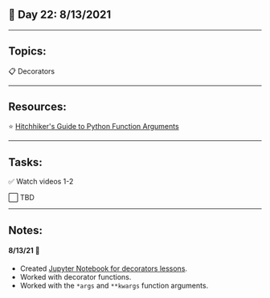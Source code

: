 ## :calendar: Day 22: 8/13/2021

---

## Topics:

:clipboard: Decorators

---

## Resources:

:star: [Hitchhiker's Guide to Python Function Arguments](https://docs.python-guide.org/writing/style/#function-arguments)

---

## Tasks:

:white_check_mark: Watch videos 1-2

:white_large_square: TBD

---

## Notes:

#### 8/13/21 :notebook:

- Created [Jupyter Notebook for decorators lessons](decorators.ipynb).
- Worked with decorator functions.
- Worked with the `*args` and `**kwargs` function arguments.
